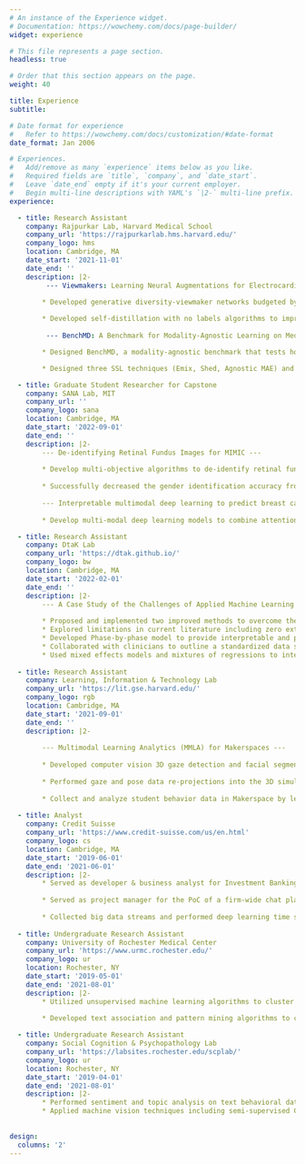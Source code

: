 ```yaml
---
# An instance of the Experience widget.
# Documentation: https://wowchemy.com/docs/page-builder/
widget: experience

# This file represents a page section.
headless: true

# Order that this section appears on the page.
weight: 40

title: Experience
subtitle:

# Date format for experience
#   Refer to https://wowchemy.com/docs/customization/#date-format
date_format: Jan 2006

# Experiences.
#   Add/remove as many `experience` items below as you like.
#   Required fields are `title`, `company`, and `date_start`.
#   Leave `date_end` empty if it's your current employer.
#   Begin multi-line descriptions with YAML's `|2-` multi-line prefix.
experience:

  - title: Research Assistant
    company: Rajpurkar Lab, Harvard Medical School
    company_url: 'https://rajpurkarlab.hms.harvard.edu/'
    company_logo: hms
    location: Cambridge, MA
    date_start: '2021-11-01'
    date_end: ''
    description: |2-
         --- Viewmakers: Learning Neural Augmentations for Electrocardiograms in Self-supervised Learning ---

        * Developed generative diversity-viewmaker networks budgeted by stochastic L1 boundaries to adversarially learn SSL augmentations on 12-lead electrocardiogram;           Viewmakers eliminate the manual expert augmentation process and perform spurious feature suppression.
    
        * Developed self-distillation with no labels algorithms to improve performance for the CNN and ViT encoders.
    
         --- BenchMD: A Benchmark for Modality-Agnostic Learning on Medical Images and Sensors ---

        * Designed BenchMD, a modality-agnostic benchmark that tests how different architectures and training techniques (SSL & SL) perform on domain-shift medical     tasks; This benchmark covers 19 publicly available datasets for 7 diverse medical modalities, ranging from 1D sensor data, 2D images, to 3D volumetric scans.

        * Designed three SSL techniques (Emix, Shed, Agnostic MAE) and evaluated their few-shot and zero-shot performance on OOD medical data; beat SOTA AUROC in EEG and Dermatology.

  - title: Graduate Student Researcher for Capstone
    company: SANA Lab, MIT
    company_url: ''
    company_logo: sana
    location: Cambridge, MA
    date_start: '2022-09-01'
    date_end: ''
    description: |2-
        --- De-identifying Retinal Fundus Images for MIMIC ---
        
        * Develop multi-objective algorithms to de-identify retinal fundus images without hurting down- stream disease classification performance; Integrate a new Brazilian retinal fundus dataset into MIMIC following HIPAA privacy regulations.
        
        * Successfully decreased the gender identification accuracy from 81% to 64%, while maintaining the diabetic retinopathy classification accuracy at 95%.
        
        --- Interpretable multimodal deep learning to predict breast cancer stage --
        
        * Develop multi-modal deep learning models to combine attention-based multiple-instance learning on biopsy images and self-normalized networks on structured clinical metadata to predict breast cancer staging. Achieved Cohen Kappa of 71% and AUROC of 80% over 5-fold cross validation.

  - title: Research Assistant
    company: DtaK Lab
    company_url: 'https://dtak.github.io/'
    company_logo: bw
    location: Cambridge, MA
    date_start: '2022-02-01'
    date_end: ''
    description: |2-
        --- A Case Study of the Challenges of Applied Machine Learning in Assisted Reproductive Technology ---
        
        * Proposed and implemented two improved methods to overcome the existing limitations of machine learning application in the In Virto Fertilization domain.
        * Explored limitations in current literature including zero external validation, data leakage, heterogeneity and lack of timeliness.
        * Developed Phase-by-phase model to provide interpretable and progressive assistance for clinicians at different IVF stages, and developed Subgroup model to cope with data heterogeneity.
        * Collaborated with clinicians to outline a standardized data selection, preprocessing and modeling pipeline.
        * Used mixed effects models and mixtures of regressions to interpret predictors contributing to successful pregnancies and live births.
        
  - title: Research Assistant
    company: Learning, Information & Technology Lab
    company_url: 'https://lit.gse.harvard.edu/'
    company_logo: rgb
    location: Cambridge, MA
    date_start: '2021-09-01'
    date_end: ''
    description: |2-
    
        --- Multimodal Learning Analytics (MMLA) for Makerspaces ---
    
        * Developed computer vision 3D gaze detection and facial segmentation pipelines for student collaborative learning behaviors in the Harvard Makerspace using Pytorch.
    
        * Performed gaze and pose data re-projections into the 3D simulated lab space to generate better visualizations.
    
        * Collect and analyze student behavior data in Makerspace by leveraging multimodal pipelines to understand social learning aspects like student collaboration and self-efficacy.
        
  - title: Analyst
    company: Credit Suisse
    company_url: 'https://www.credit-suisse.com/us/en.html'
    company_logo: cs
    location: Cambridge, MA
    date_start: '2019-06-01'
    date_end: '2021-06-01'
    description: |2-
        * Served as developer & business analyst for Investment Banking Division, building Airflow automated data ETL pipelines and constructing a centralized Azure         cloud data platform for bonds and credit default swaps. 
      
        * Served as project manager for the PoC of a firm-wide chat platform that leverages NLP to assist sales & trading team to a competitive edge. 
       
        * Collected big data streams and performed deep learning time series predictions on stock trends.
   
  - title: Undergraduate Research Assistant
    company: University of Rochester Medical Center
    company_url: 'https://www.urmc.rochester.edu/'
    company_logo: ur
    location: Rochester, NY
    date_start: '2019-05-01'
    date_end: '2021-08-01'
    description: |2-
        * Utilized unsupervised machine learning algorithms to cluster nursing homes based on the percentage of residents with dementia, depression, and serious               mental illness, and detected previously unknown patterns of resident case-mix and staffing in nursing homes. Predicted deficiency scores of nursing homes on a         longitudinal basis with supervised learning algorithms. 
        
        * Developed text association and pattern mining algorithms to classify cancer therapies. Combined synthetic minority oversampling Technique (SMOTE) with               supervised learning techniques to deal with unbalanced caregiver datasets and help clinicians identify potential mental and physical health risk factors for           caregivers of the elder people. Implemented Local Interpretable Model-Agnostic Explanations (LIME) to give a non-black-box explanation for ML results in a             clinical setting.

  - title: Undergraduate Research Assistant
    company: Social Cognition & Psychopathology Lab
    company_url: 'https://labsites.rochester.edu/scplab/'
    company_logo: ur
    location: Rochester, NY
    date_start: '2019-04-01'
    date_end: '2021-08-01'
    description: |2-
        * Performed sentiment and topic analysis on text behavioral data in a functional neuroimaging study to better understand the relationship between brain                 functional connectivity and social anhedonia.
        * Applied machine vision techniques including semi-supervised CNNs, optical flow and open face, on video datasets to analyze group differences in nonverbal             synchrony during social interactions among people with schizophrenia and controls. Currently studying patterns of combinations of facial actions to evaluate           the effect of oxytocin on patients' social abilities.
   
   
design:
  columns: '2'
---
```

